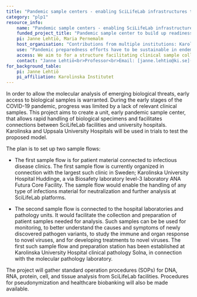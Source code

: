 ```yaml
---
title: "Pandemic sample centers - enabling SciLifeLab infrastructures to form pandemic preparedness capability"
category: "plp1"
resource_info:
    name: "Pandemic sample centers - enabling SciLifeLab infrastructures to form pandemic preparedness capability"
    funded_project_title: "Pandemic sample center to build up readiness to connect SciLifeLab infrastructure and university hospitals"
    pi: Janne Lehtiö, Maria Pernemalm
    host_organisation: "Contributions from multiple institutions: Karolinska Institutet/SciLifeLab, Karolinska University Hospital, Uppsala University Hospital."
    use: "Pandemic preparedness efforts have to be sustainable in endemic times. Therefore, to allow for continuity, training and sustainable co-financing with other sources, the project organization is connected to ongoing Precision Medicine Initiatives at hospitals and SciLifeLab."
    access: We aim to for a structure facilitating clinical sample collection and access open to all researchers financed by fee/sample model, provided ethical approval is in place. This is however a major undertaking, which will need long term effort and coordination with biobank as well as precision medicine centers/functions currently initiated at university hospitals as well as at SciLifeLab.
    contact: "Janne Lehtiö<br>Professor<br>Email: [janne.lehtio@ki.se](mailto:janne.lehtio@ki.se)<br><br>Maria Pernemalm<br>Principal researcher<br>Email: [maria.pernemalmk@scilifelab.se](maria.pernemalmk@scilifelab.se)"
for_background_table:
    pi: Janne Lehtiö
    pi_affiliation: Karolinska Institutet
---
```


In order to allow the molecular analysis of emerging biological threats, early access to biological samples is warranted. During the early stages of the COVID-19 pandemic, progress was limited by a lack of relevant clinical samples. This project aims to create a unit, early pandemic sample center, that allows rapid handling of biological specimens and facilitates connections between SciLifeLab facilities and university hospitals. Karolinska and Uppsala University Hospitals will be used in trials to test the proposed model.

The plan is to set up two sample flows:

* The first sample flow is for patient material connected to infectious disease clinics. The first sample flow is currently organized in connection with the largest such clinic in Sweden; Karolinska University Hospital Huddinge, a via Biosafety laboratory level-3 laboratory ANA Futura Core Facility. The sample flow would enable the handling of any type of infections material for neutralization and further analysis at SciLifeLab platforms.

* The second sample flow is connected to the hospital laboratories and pathology units. It would facilitate the collection and preparation of patient samples needed for analysis. Such samples can be be used for monitoring, to better understand the causes and symptoms of newly discovered pathogen variants, to study the immune and organ response to novel viruses, and for developing treatments to novel viruses. The first such sample flow and preparation station has been established at Karolinska University Hospital clinical pathology Solna, in connection with the molecular pathology laboratory.

The project will gather standard operation procedures (SOPs) for DNA, RNA, protein, cell, and tissue analysis from SciLifeLab facilities. Procedures for pseudonymization and healthcare biobanking will also be made available.
